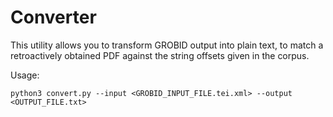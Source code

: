 # Converter

This utility allows you to transform GROBID output into plain text, to match a retroactively obtained PDF against the string offsets given in the corpus.

Usage:
```shell
python3 convert.py --input <GROBID_INPUT_FILE.tei.xml> --output <OUTPUT_FILE.txt>
```